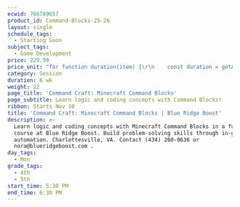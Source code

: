 ```yaml
---
ecwid: 766789657
product_id: Command-Blocks-25-26
layout: single
schedule_tags:
  - Starting Soon
subject_tags:
  - Game Development
price: 229.99
price_unit: "for function duration(item) {\r\n    const duration = getAttributeValue(item, 'Duration (in weeks)');\r\n    if (isSession(item)) {\r\n       return `${duration} wk`;\r\n    } else if (isOngoing(item)) {\r\n        if (duration === undefined) {\r\n            return \"Flexible\";\r\n        } else if (duration <= 12) {\r\n            return \"2-3 mo\";\r\n        } else if (duration <= 24) {\r\n            return \"4-6 mo\";\r\n        } else {\r\n            return \"6+ mo\";\r\n        }\r\n    } else if (isSingle(item)) {\r\n        return \"1 wk\";\r\n    }\r\n} sessions"
category: Session
duration: 6 wk
weight: 22
page_title: 'Command Craft: Minecraft Command Blocks'
page_subtitle: Learn logic and coding concepts with Command Blocks!
ribbon: Starts Nov 10
title: 'Command Craft: Minecraft Command Blocks | Blue Ridge Boost'
description: >-
  Learn logic and coding concepts with Minecraft Command Blocks in a fun, guided
  course at Blue Ridge Boost. Build problem-solving skills through in-game
  automation. Charlottesville, VA. Contact (434) 260-0636 or
  nora@blueridgeboost.com .
day_tags:
  - Mon
grade_tags:
  - 4th
  - 5th
start_time: 5:30 PM
end_time: 6:30 PM
---
```


